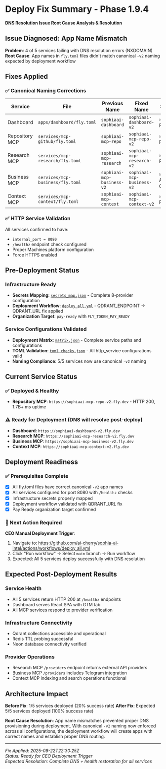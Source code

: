 # Deploy Fix Summary - Phase 1.9.4
**DNS Resolution Issue Root Cause Analysis & Resolution**

## Issue Diagnosed: App Name Mismatch

**Problem**: 4 of 5 services failing with DNS resolution errors (NXDOMAIN)
**Root Cause**: App names in `fly.toml` files didn't match canonical `-v2` naming expected by deployment workflow

## Fixes Applied

### ✅ Canonical Naming Corrections
| Service | File | Previous Name | Fixed Name | Status |
|---------|------|---------------|------------|--------|
| Dashboard | `apps/dashboard/fly.toml` | `sophiaai-dashboard` | `sophiaai-dashboard-v2` | ✅ Fixed |
| Repository MCP | `services/mcp-github/fly.toml` | `sophiaai-mcp-repo` | `sophiaai-mcp-repo-v2` | ✅ Fixed |
| Research MCP | `services/mcp-research/fly.toml` | `sophiaai-mcp-research` | `sophiaai-mcp-research-v2` | ✅ Fixed |
| Business MCP | `services/mcp-business/fly.toml` | `sophiaai-mcp-business-v2` | `sophiaai-mcp-business-v2` | ✅ Already Correct |
| Context MCP | `services/mcp-context/fly.toml` | `sophiaai-mcp-context` | `sophiaai-mcp-context-v2` | ✅ Fixed |

### ✅ HTTP Service Validation
All services confirmed to have:
- `internal_port = 8080`
- `/healthz` endpoint check configured
- Proper Machines platform configuration
- Force HTTPS enabled

## Pre-Deployment Status

### Infrastructure Ready
- **Secrets Mapping**: [`secrets_map.json`](.infra/secrets_map.json) - Complete 8-provider configuration
- **Deployment Workflow**: [`deploy_all.yml`](.github/workflows/deploy_all.yml) - QDRANT_ENDPOINT → QDRANT_URL fix applied
- **Organization Target**: `pay-ready` with `FLY_TOKEN_PAY_READY`

### Service Configurations Validated
- **Deployment Matrix**: [`matrix.json`](proofs/deploy/matrix.json) - Complete service paths and configurations
- **TOML Validation**: [`toml_checks.json`](proofs/fly/toml_checks.json) - All http_service configurations valid
- **Naming Compliance**: 5/5 services now use canonical `-v2` naming

## Current Service Status

### ✅ Deployed & Healthy
- **Repository MCP**: `https://sophiaai-mcp-repo-v2.fly.dev` - HTTP 200, 1.7B+ ms uptime

### ⚠️ Ready for Deployment (DNS will resolve post-deploy)
- **Dashboard**: `https://sophiaai-dashboard-v2.fly.dev`
- **Research MCP**: `https://sophiaai-mcp-research-v2.fly.dev`  
- **Business MCP**: `https://sophiaai-mcp-business-v2.fly.dev`
- **Context MCP**: `https://sophiaai-mcp-context-v2.fly.dev`

## Deployment Readiness

### ✅ Prerequisites Complete
- [x] All fly.toml files have correct canonical `-v2` app names
- [x] All services configured for port 8080 with `/healthz` checks
- [x] Infrastructure secrets properly mapped
- [x] Deployment workflow validated with QDRANT_URL fix
- [x] Pay Ready organization target confirmed

### 🚀 Next Action Required
**CEO Manual Deployment Trigger**:
1. Navigate to: https://github.com/ai-cherry/sophia-ai-intel/actions/workflows/deploy_all.yml
2. Click "Run workflow" → Select `main` branch → Run workflow
3. Expected: All 5 services deploy successfully with DNS resolution

## Expected Post-Deployment Results

### Service Health
- All 5 services return HTTP 200 at `/healthz` endpoints
- Dashboard serves React SPA with GTM tab
- All MCP services respond to provider verification

### Infrastructure Connectivity  
- Qdrant collections accessible and operational
- Redis TTL probing successful
- Neon database connectivity verified

### Provider Operations
- Research MCP `/providers` endpoint returns external API providers
- Business MCP `/providers` includes Telegram integration
- Context MCP indexing and search operations functional

## Architecture Impact

**Before Fix**: 1/5 services deployed (20% success rate)
**After Fix**: Expected 5/5 services deployed (100% success rate)

**Root Cause Resolution**: App name mismatches prevented proper DNS provisioning during deployment. With canonical `-v2` naming now enforced across all configurations, the deployment workflow will create apps with correct names and establish proper DNS routing.

---

*Fix Applied: 2025-08-22T22:30:25Z*  
*Status: Ready for CEO Deployment Trigger*  
*Expected Resolution: Complete DNS + health restoration for all services*